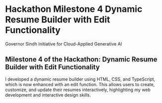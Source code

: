 # Hackathon Milestone 4 Dynamic Resume Builder with Edit Functionality  
Governor Sindh Initiative for Cloud-Applied Generative AI


## Milestone 4 of the Hackathon: Dynamic Resume Builder with Edit Functionality

I developed a dynamic resume builder using HTML, CSS, and TypeScript, which is now enhanced with an edit function. This allows users to create, customize, and update their resumes interactively, highlighting my web development and interactive design skills.
